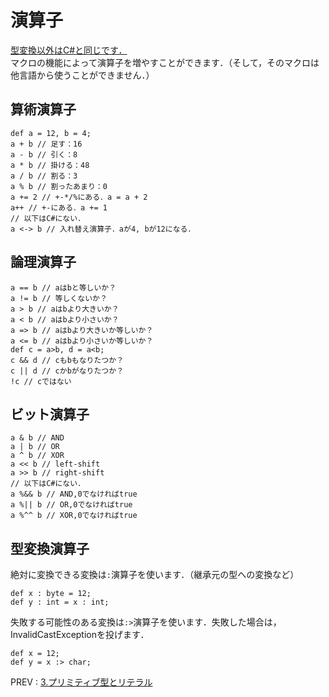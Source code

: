 # 演算子
[型変換以外はC#と同じです．](https://msdn.microsoft.com/ja-jp/library/6a71f45d.aspx)  
マクロの機能によって演算子を増やすことができます．（そして，そのマクロは他言語から使うことができません．）

## 算術演算子
```nemerle
def a = 12, b = 4;
a + b // 足す：16
a - b // 引く：8
a * b // 掛ける：48
a / b // 割る：3
a % b // 割ったあまり：0
a += 2 // +-*/%にある．a = a + 2
a++ // +-にある．a += 1
// 以下はC#にない．
a <-> b // 入れ替え演算子．aが4, bが12になる．
```

## 論理演算子
```nemerle
a == b // aはbと等しいか？
a != b // 等しくないか？
a > b // aはbより大きいか？
a < b // aはbより小さいか？
a => b // aはbより大きいか等しいか？
a <= b // aはbより小さいか等しいか？
def c = a>b, d = a<b;
c && d // cもbもなりたつか？
c || d // cかbがなりたつか？
!c // cではない
```

## ビット演算子
```nemerle
a & b // AND
a | b // OR
a ^ b // XOR
a << b // left-shift
a >> b // right-shift
// 以下はC#にない．
a %&& b // AND,0でなければtrue
a %|| b // OR,0でなければtrue
a %^^ b // XOR,0でなければtrue
```

## 型変換演算子
絶対に変換できる変換は`:`演算子を使います．（継承元の型への変換など）
```nemerle
def x : byte = 12;
def y : int = x : int;
```
失敗する可能性のある変換は`:>`演算子を使います．失敗した場合は，InvalidCastExceptionを投げます．
```nemerle
def x = 12;
def y = x :> char;
```
PREV : [3.プリミティブ型とリテラル](3.primitive_types.md)
